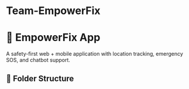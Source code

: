 # Team-EmpowerFix

# 🚨 EmpowerFix App

A safety-first web + mobile application with location tracking, emergency SOS, and chatbot support.

## 📁 Folder Structure

